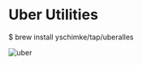 # Uber Utilities

$ brew install yschimke/tap/uberalles

![uber](https://cloud.githubusercontent.com/assets/231923/25556713/5360a2ea-2cf9-11e7-882e-caae8b064460.jpg)

